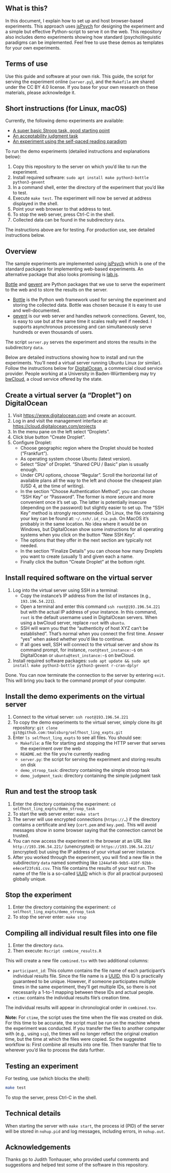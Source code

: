 
## What is this?

In this document, I explain how to set up  and host browser-based experiments.  This approach uses [jsPsych](https://www.jspsych.org) for designing the experiment and a simple but effective Python-script to serve it on the web.  This repository also includes demo experiments showing how standard (psycho)linguistic paradigms can be implemented.  Feel free to use these demos as templates for your own experiments.

## Terms of use

Use this guide and software at your own risk.  This guide, the script for serving the experiment online (`server.py`), and the `Makefile` are shared under the CC BY 4.0 license.  If you base for your own research on these materials, please acknowledge it.

## Short instructions (for Linux, macOS)

Currently, the following demo experiments are available:
- [A super basic Stroop task, good starting point](https://github.com/tmalsburg/selfhost_ling_expts/tree/main/demo_stroop_task)
- [An acceptability judgment task](https://github.com/tmalsburg/selfhost_ling_expts/tree/main/demo_judgment_task)
- [An experiment using the self-paced reading paradigm](https://github.com/tmalsburg/selfhost_ling_expts/tree/main/demo_selfpacedreading)

To run the demo experiments (detailed instructions and explanations below):
1. Copy this repository to the server on which you’d like to run the experiment.
2. Install required software: `sudo apt install make python3-bottle python3-gevent`
3. In a command shell, enter the directory of the experiment that you’d like to test.
4. Execute `make test`.  The experiment will now be served at address displayed in the shell.
5. Point your web browser to that address to test.
6. To stop the web server, press Ctrl-C in the shell.
7. Collected data can be found in the subdirectory `data`.

The instructions above are for testing.  For production use, see detailed instructions below.

## Overview

The sample experiments are implemented using [jsPsych](https://www.jspsych.org) which is one of the standard packages for implementing web-based experiments.  An alternative package that also looks promising is [lab.js](https://lab.js.org/).

[Bottle](https://bottlepy.org/docs/dev/) and [gevent](https://pypi.org/project/gevent/) are Python packages that we use to serve the experiment to the web and to store the results on the server.

- [Bottle](https://bottlepy.org/docs/dev/) is the Python web framework used for serving the experiment and storing the collected data.  Bottle was chosen because it is easy to use and well-documented.
- [gevent](https://pypi.org/project/gevent/) is our web server and handles network connections.  Gevent, too, is easy to use but at the same time it scales really well if needed.  I supports asynchronous processing and can simultaneously serve hundreds or even thousands of users.

The script `server.py` serves the experiment and stores the results in the subdirectory `data`.

Below are detailed instructions showing how to install and run the experiments.  You’ll need a virtual server running Ubuntu Linux (or similar).  Follow the instructions below for [DigitalOcean](https://www.digitalocean.com), a commercial cloud service provider.  People working at a University in Baden-Württemberg may try [bwCloud](bwCloud.md), a cloud service offered by the state.

## Create a virtual server (a “Droplet”) on DigitalOcean

1. Visit https://www.digitalocean.com and create an account.
2. Log in and visit the management interface at: https://cloud.digitalocean.com/projects
3. In the menu pane on the left select “Droplets”.
4. Click blue button “Create Droplet”.
5. Configure Droplet:
   - Choose geographic region where the Droplet should be hosted (“Frankfurt”).
   - As operating system choose Ubuntu (latest version).
   - Select “Size” of Droplet.  “Shared CPU / Basic” plan is usually enough.
   - Under CPU options, choose “Regular”.  Scroll the horizontal list of available plans all the way to the left and choose the cheapest plan (USD 4, at the time of writing).
   - In the section “Choose Authentication Method”, you can choose “SSH Key” or “Password”.  The former is more secure and more convenient once it’s set up.  The latter is potentially insecure (depending on the password) but slightly easier to set up.  The “SSH Key” method is strongly recommended.  On Linux, the file containing your key can be found at: `~/.ssh/.id_rsa.pub`.  On MacOS it’s probably in the same location.  No idea where it would be on Windows, but DigitalOcean show some instructions for all operating systems when you click on the button “New SSH Key”.
   - The options that they offer in the next section are typically not needed.
   - In the section “Finalize Details” you can choose how many Droplets you want to create (usually 1) and given each a name.
   - Finally click the button “Create Droplet” at the bottom right.

## Install required software on the virtual server

1. Log into the virtual server using SSH in a terminal:
   - Copy the instance’s IP address from the list of instances (e.g., `193.196.54.221`).
   - Open a terminal and enter this command `ssh root@193.196.54.221` but with the actual IP address of your instance.  In this command, `root` is the default username used in DigitalOcean servers.  When using a bwCloud server, replace `root` with `ubuntu`.
   - SSH will warn you that the “authenticity of host XYZ can’t be established”.  That’s normal when you connect the first time.  Answer “yes” when asked whether you’d like to continue.
   - If all goes well, SSH will connect to the virtual server and show its command prompt, for instance, `root@test_instance:~$` on DigitalOcean or `ubuntu@test_instance:~$` on bwCloud.
2. Install required software packages: `sudo apt update && sudo apt install make python3-bottle python3-gevent r-cran-dplyr`

Done. You can now terminate the connection to the server by entering `exit`.  This will bring you back to the command prompt of your computer.

## Install the demo experiments on the virtual server

1. Connect to the virtual server: `ssh root@193.196.54.221`
2. To copy the demo experiments to the virtual server, simply clone its git repository: `git clone git@github.com:tmalsburg/selfhost_ling_expts.git`
3. Enter `ls selfhost_ling_expts` to see all files.  You should see:
   - `Makefile`: a file for starting and stopping the HTTP server that serves the experiment over the web
   - `README.md`: the file you’re currently reading
   - `server.py`: the script for serving the experiment and storing results on disk
   - `demo_stroop_task`: directory containing the simple stroop task
   - `demo_judgment_task`: directory containing the simple judgment task

## Run and test the stroop task

1. Enter the directory containing the experiment: `cd selfhost_ling_expts/demo_stroop_task`
2. To start the web server enter: `make start`
3. The server will use encrypted connections (`https://…`) if the directory contains a certificate and key (`cert.pem` and `key.pem`).  This will avoid messages show in some browser saying that the connection cannot be trusted.
4. You can now access the experiment in the browser at an URL like `http://193.196.54.221/` (unencrypted) or `https://193.196.54.221/` (encrypted) but using the IP address of your virtual server instance.
5. After you worked through the experiment, you will find a new file in the subdirectory `data` named something like `1244af49-9db5-410f-92bb-e4ecef23fc61.csv`.  This file contains the results of your test run.  The name of the file is a so-called [UUID](https://en.wikipedia.org/wiki/Universally_unique_identifier) which is (for all practical purposes) globally unique.

## Stop the experiment

1. Enter the directory containing the experiment: `cd selfhost_ling_expts/demo_stroop_task`
2. To stop the server enter: `make stop`

## Compiling all individual result files into one file

1. Enter the directory `data`.
2. Then execute: `Rscript combine_results.R`

This will create a new file `combined.tsv` with two additional columns:

- `participant_id`: This column contains the file name of each participant’s individual results file.  Since the file name is a [UUID](https://en.wikipedia.org/wiki/Universally_unique_identifier), this ID is practically guaranteed to be unique.  However, if someone participates multiple times in the same experiment, they’ll get multiple IDs, so there is not necessarily a 1-to-1 mapping between these IDs and actual people.
- `ctime`: contains the individual results file’s creation time.

The individual results will appear in chronological order in `combined.tsv`.

**Note:** For `ctime`, the script uses the time when the file was created on disk.  For this time to be accurate, the script must be run on the machine where the experiment was conducted.  If you transfer the files to another computer with (e.g., using `scp`), the times will no longer reflect the original creation time, but the time at which the files were copied.  So the suggested workflow is: First combine all results into one file.  Then transfer that file to wherever you’d like to process the data further.

## Testing an experiment

For testing, use (which blocks the shell):
``` sh :eval no
make test
```
To stop the server, press Ctrl-C in the shell.

## Technical details

When starting the server with `make start`, the process id (PID) of the server will be stored in `nohup.pid` and log messages, including errors, in `nohup.out`.

## Acknowledgements

Thanks go to Judith Tonhauser, who provided useful comments and suggestions and helped test some of the software in this repository.
